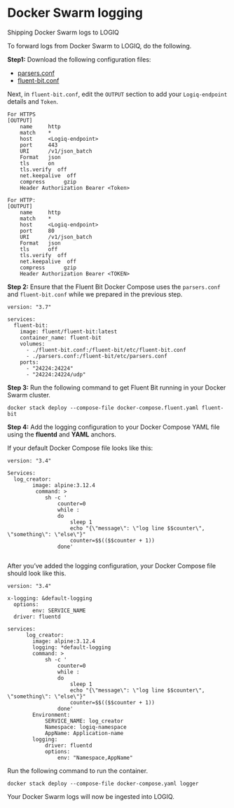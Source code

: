 # Docker Swarm logging

Shipping Docker Swarm logs to LOGIQ

To forward logs from Docker Swarm to LOGIQ, do the following.

**Step1:** Download the following configuration files:

* [parsers.conf](https://logiq-scripts.s3.ap-south-1.amazonaws.com/parsers.conf)
* [fluent-bit.conf](https://logiq-scripts.s3.ap-south-1.amazonaws.com/fluent-bit-linux-http.conf)

Next, in `fluent-bit.conf`, edit the `OUTPUT` section to add your `Logiq-endpoint` details and `Token`.

```
For HTTPS
[OUTPUT]
    name     http
    match    *
    host     <Logiq-endpoint>
    port     443
    URI      /v1/json_batch
    Format   json
    tls      on
    tls.verify  off
    net.keepalive  off
    compress      gzip
    Header Authorization Bearer <Token>

For HTTP:
[OUTPUT]
    name     http
    match    *
    host     <Logiq-endpoint>
    port     80
    URI      /v1/json_batch
    Format   json
    tls      off
    tls.verify  off
    net.keepalive  off
    compress      gzip
    Header Authorization Bearer <TOKEN>

```

**Step 2:** Ensure that the Fluent Bit Docker Compose uses the `parsers.conf` and `fluent-bit.conf` while we prepared in the previous step.&#x20;

```
version: "3.7"

services:
  fluent-bit:
    image: fluent/fluent-bit:latest
    container_name: fluent-bit
    volumes:
      - ./fluent-bit.conf:/fluent-bit/etc/fluent-bit.conf
      - ./parsers.conf:/fluent-bit/etc/parsers.conf
    ports:
      - "24224:24224"
      - "24224:24224/udp"
```

**Step 3:** Run the following command to get Fluent Bit running in your Docker Swarm cluster.

```
docker stack deploy --compose-file docker-compose.fluent.yaml fluent-bit
```

**Step 4:** Add the logging configuration to your Docker Compose YAML file using the **fluentd** and **YAML** anchors.&#x20;

If your default Docker Compose file looks like this:

```
version: "3.4"

Services:
  log_creator:
        image: alpine:3.12.4
         command: >
            sh -c '
                counter=0
                while :
                do
                    sleep 1
                    echo "{\"message\": \"log line $$counter\", \"something\": \"else\"}"
                    counter=$$(($$counter + 1))
                done'


```

After you’ve added the logging configuration, your Docker Compose file should look like this.

```
version: "3.4"

x-logging: &default-logging
  options:
        env: SERVICE_NAME
  driver: fluentd

services:
      log_creator:
        image: alpine:3.12.4
        logging: *default-logging
        command: >
            sh -c '
                counter=0
                while :
                do
                    sleep 1
                    echo "{\"message\": \"log line $$counter\", \"something\": \"else\"}"
                    counter=$$(($$counter + 1))
                done'
        Environment:
            SERVICE_NAME: log_creator
            Namespace: logiq-namespace
            AppName: Application-name
        logging:
            driver: fluentd
            options:
                env: "Namespace,AppName"
```

Run the following command to run the container.&#x20;

```
docker stack deploy --compose-file docker-compose.yaml logger
```

Your Docker Swarm logs will now be ingested into LOGIQ.
